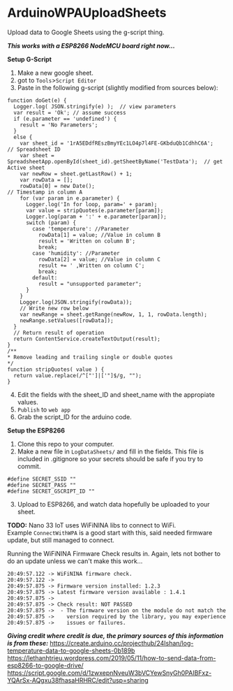 # ArduinoWPAUploadSheets

Upload data to Google Sheets using the g-script thing.  

***This works with a ESP8266 NodeMCU board right now...***

**Setup G-Script**
1. Make a new google sheet.
2. got to `Tools`>`Script Editor`
3. Paste in the following g-script (slightly modified from sources below):
```
function doGet(e) { 
  Logger.log( JSON.stringify(e) );  // view parameters
  var result = 'Ok'; // assume success
  if (e.parameter == 'undefined') {
    result = 'No Parameters';
  }
  else {
    var sheet_id = '1rA5EDdfREszBmyYEc1LO4p7l4FE-GKbduQb1CdhhC6A'; 		       // Spreadsheet ID
    var sheet = SpreadsheetApp.openById(sheet_id).getSheetByName('TestData');  // get Active sheet
    var newRow = sheet.getLastRow() + 1;						
    var rowData = [];
    rowData[0] = new Date(); 											// Timestamp in column A
    for (var param in e.parameter) {
      Logger.log('In for loop, param=' + param);
      var value = stripQuotes(e.parameter[param]);
      Logger.log(param + ':' + e.parameter[param]);
      switch (param) {
        case 'temperature': //Parameter
          rowData[1] = value; //Value in column B
          result = 'Written on column B';
          break;
        case 'humidity': //Parameter
          rowData[2] = value; //Value in column C
          result += ' ,Written on column C';
          break;  
        default:
          result = "unsupported parameter";
      }
    }
    Logger.log(JSON.stringify(rowData));
    // Write new row below
    var newRange = sheet.getRange(newRow, 1, 1, rowData.length);
    newRange.setValues([rowData]);
  }
  // Return result of operation
  return ContentService.createTextOutput(result);
}
/**
* Remove leading and trailing single or double quotes
*/
function stripQuotes( value ) {
  return value.replace(/^["']|['"]$/g, "");
}
```  
4. Edit the fields with the sheet_ID and sheet_name with the appropiate values.  
5. `Publish` to `web app`  
5. Grab the script_ID for the arduino code.  

**Setup the ESP8266**  
1. Clone this repo to your computer.  
2. Make a new file in `LogDataSheets/` and fill in the fields. This file is included in .gitignore so your secrets should be safe if you try to commit.
```
#define SECRET_SSID ""
#define SECRET_PASS ""
#define SECRET_GSCRIPT_ID ""
```
3. Upload to ESP8266, and watch data hopefully be uploaded to your sheet.

**TODO:**
Nano 33 IoT uses WiFiNINA libs to connect to WiFi.  
Example `ConnectWithWPA` is a good start with this, said needed firmware update, but still managed to connect.   

Running the WiFiNINA Firmware Check results in. Again, lets not bother to do an update unless we can't make this work...
```
20:49:57.122 -> WiFiNINA firmware check.
20:49:57.122 -> 
20:49:57.875 -> Firmware version installed: 1.2.3
20:49:57.875 -> Latest firmware version available : 1.4.1
20:49:57.875 -> 
20:49:57.875 -> Check result: NOT PASSED
20:49:57.875 ->  - The firmware version on the module do not match the
20:49:57.875 ->    version required by the library, you may experience
20:49:57.875 ->    issues or failures.
```

***Giving credit where credit is due, the primary sources of this information is from these:***
https://create.arduino.cc/projecthub/24Ishan/log-temperature-data-to-google-sheets-0b189b  
https://lethanhtrieu.wordpress.com/2019/05/11/how-to-send-data-from-esp8266-to-google-drive/  
https://script.google.com/d/1zwxepnNveuW3bVCYewSnyGh0PAIBFxz-YQArSx-AQgxu38fhasaHRHRC/edit?usp=sharing
